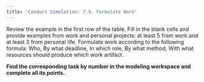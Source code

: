 ```yaml
---
title: 'Conduct Simulation: 7.9. Formulate Work'
---
```


Review the example in the first row of the table. Fill in the blank cells
and provide examples from work and personal projects: at least 5 from work and
at least 3 from personal life. Formulate work according to the following formula:
Who, By what deadline, In which role, By what method, With what resources
should produce which work artifact.

**Find the corresponding task by number in the modeling workspace and complete all its points.**